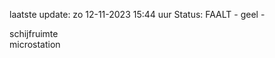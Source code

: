 laatste update: 
zo 12-11-2023 15:44   uur 
Status: FAALT - geel - 
<div class="service Y">schijfruimte</div><div class="service Y">microstation</div>